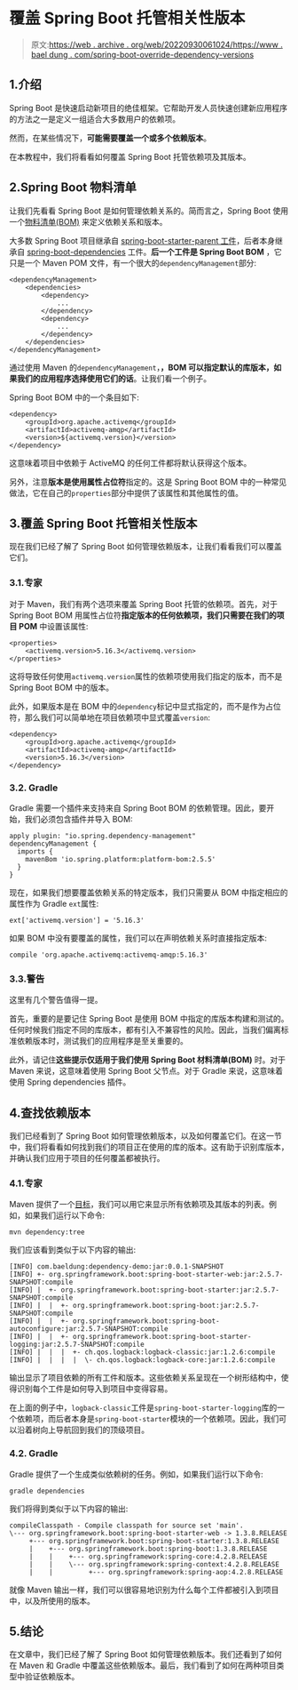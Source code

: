 # 覆盖 Spring Boot 托管相关性版本

> 原文:[https://web . archive . org/web/20220930061024/https://www . bael dung . com/spring-boot-override-dependency-versions](https://web.archive.org/web/20220930061024/https://www.baeldung.com/spring-boot-override-dependency-versions)

## 1.介绍

Spring Boot 是快速启动新项目的绝佳框架。它帮助开发人员快速创建新应用程序的方法之一是定义一组适合大多数用户的依赖项。

然而，在某些情况下，**可能需要覆盖一个或多个依赖版本**。

在本教程中，我们将看看如何覆盖 Spring Boot 托管依赖项及其版本。

## 2.Spring Boot 物料清单

让我们先看看 Spring Boot 是如何管理依赖关系的。简而言之，Spring Boot 使用一个[物料清单(BOM)](/web/20220727020730/https://www.baeldung.com/spring-maven-bom) 来定义依赖关系和版本。

大多数 Spring Boot 项目继承自 [spring-boot-starter-parent 工件](https://web.archive.org/web/20220727020730/https://search.maven.org/artifact/org.springframework.boot/spring-boot-starter-parent)，后者本身继承自 [spring-boot-dependencies](https://web.archive.org/web/20220727020730/https://search.maven.org/search?q=g:org.springframework.boot%20AND%20a:spring-boot-dependencies) 工件。**后一个工件是 Spring Boot BOM** ，它只是一个 Maven POM 文件，有一个很大的`dependencyManagement`部分:

```
<dependencyManagement>
    <dependencies>
        <dependency>
            ...
        </dependency>
        <dependency>
            ...
        </dependency>
    </dependencies>
</dependencyManagement>
```

通过使用 Maven 的`dependencyManagement`，**，BOM 可以指定默认的库版本，如果我们的应用程序选择使用它们的话**。让我们看一个例子。

Spring Boot BOM 中的一个条目如下:

```
<dependency>
    <groupId>org.apache.activemq</groupId>
    <artifactId>activemq-amqp</artifactId>
    <version>${activemq.version}</version>
</dependency>
```

这意味着项目中依赖于 ActiveMQ 的任何工件都将默认获得这个版本。

另外，注意**版本是使用属性占位符**指定的。这是 Spring Boot BOM 中的一种常见做法，它在自己的`properties`部分中提供了该属性和其他属性的值。

## 3.覆盖 Spring Boot 托管相关性版本

现在我们已经了解了 Spring Boot 如何管理依赖版本，让我们看看我们可以覆盖它们。

### 3.1.专家

对于 Maven，我们有两个选项来覆盖 Spring Boot 托管的依赖项。首先，对于 Spring Boot BOM 用属性占位符**指定版本的任何依赖项，我们只需要在我们的项目 POM** 中设置该属性:

```
<properties>
    <activemq.version>5.16.3</activemq.version>
</properties>
```

这将导致任何使用`activemq.version`属性的依赖项使用我们指定的版本，而不是 Spring Boot BOM 中的版本。

此外，如果版本是在 BOM 中的`dependency`标记中显式指定的，而不是作为占位符，那么我们可以简单地在项目依赖项中显式覆盖`version`:

```
<dependency>
    <groupId>org.apache.activemq</groupId>
    <artifactId>activemq-amqp</artifactId>
    <version>5.16.3</version>
</dependency>
```

### 3.2\. Gradle

Gradle 需要一个插件来支持来自 Spring Boot BOM 的依赖管理。因此，要开始，我们必须包含插件并导入 BOM:

```
apply plugin: "io.spring.dependency-management"
dependencyManagement {
  imports {
    mavenBom 'io.spring.platform:platform-bom:2.5.5'
  }
}
```

现在，如果我们想要覆盖依赖关系的特定版本，我们只需要从 BOM 中指定相应的属性作为 Gradle `ext`属性:

```
ext['activemq.version'] = '5.16.3'
```

如果 BOM 中没有要覆盖的属性，我们可以在声明依赖关系时直接指定版本:

```
compile 'org.apache.activemq:activemq-amqp:5.16.3'
```

### 3.3.警告

这里有几个警告值得一提。

首先，重要的是要记住 Spring Boot 是使用 BOM 中指定的库版本构建和测试的。任何时候我们指定不同的库版本，都有引入不兼容性的风险。因此，当我们偏离标准依赖版本时，测试我们的应用程序是至关重要的。

此外，请记住**这些提示仅适用于我们使用 Spring Boot 材料清单(BOM)** 时。对于 Maven 来说，这意味着使用 Spring Boot 父节点。对于 Gradle 来说，这意味着使用 Spring dependencies 插件。

## 4.查找依赖版本

我们已经看到了 Spring Boot 如何管理依赖版本，以及如何覆盖它们。在这一节中，我们将看看如何找到我们的项目正在使用的库的版本。这有助于识别库版本，并确认我们应用于项目的任何覆盖都被执行。

### 4.1.专家

Maven 提供了一个[目标](/web/20220727020730/https://www.baeldung.com/maven-goals-phases)，我们可以用它来显示所有依赖项及其版本的列表。例如，如果我们运行以下命令:

```
mvn dependency:tree
```

我们应该看到类似于以下内容的输出:

```
[INFO] com.baeldung:dependency-demo:jar:0.0.1-SNAPSHOT
[INFO] +- org.springframework.boot:spring-boot-starter-web:jar:2.5.7-SNAPSHOT:compile
[INFO] |  +- org.springframework.boot:spring-boot-starter:jar:2.5.7-SNAPSHOT:compile
[INFO] |  |  +- org.springframework.boot:spring-boot:jar:2.5.7-SNAPSHOT:compile
[INFO] |  |  +- org.springframework.boot:spring-boot-autoconfigure:jar:2.5.7-SNAPSHOT:compile
[INFO] |  |  +- org.springframework.boot:spring-boot-starter-logging:jar:2.5.7-SNAPSHOT:compile
[INFO] |  |  |  +- ch.qos.logback:logback-classic:jar:1.2.6:compile
[INFO] |  |  |  |  \- ch.qos.logback:logback-core:jar:1.2.6:compile
```

输出显示了项目依赖的所有工件和版本。这些依赖关系呈现在一个树形结构中，使得识别每个工件是如何导入到项目中变得容易。

在上面的例子中，`logback-classic`工件是`spring-boot-starter-logging`库的一个依赖项，而后者本身是`spring-boot-starter`模块的一个依赖项。因此，我们可以沿着树向上导航回到我们的顶级项目。

### 4.2\. Gradle

Gradle 提供了一个生成类似依赖树的任务。例如，如果我们运行以下命令:

```
gradle dependencies
```

我们将得到类似于以下内容的输出:

```
compileClasspath - Compile classpath for source set 'main'.
\--- org.springframework.boot:spring-boot-starter-web -> 1.3.8.RELEASE
     +--- org.springframework.boot:spring-boot-starter:1.3.8.RELEASE
     |    +--- org.springframework.boot:spring-boot:1.3.8.RELEASE
     |    |    +--- org.springframework:spring-core:4.2.8.RELEASE
     |    |    \--- org.springframework:spring-context:4.2.8.RELEASE
     |    |         +--- org.springframework:spring-aop:4.2.8.RELEASE
```

就像 Maven 输出一样，我们可以很容易地识别为什么每个工件都被引入到项目中，以及所使用的版本。

## 5.结论

在文章中，我们已经了解了 Spring Boot 如何管理依赖版本。我们还看到了如何在 Maven 和 Gradle 中覆盖这些依赖版本。最后，我们看到了如何在两种项目类型中验证依赖版本。